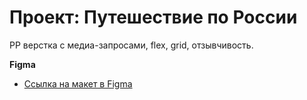 # Проект: Путешествие по России

PP верстка с медиа-запросами, flex, grid, отзывчивость.

**Figma**

* [Ссылка на макет в Figma](https://www.figma.com/file/5S2WSbEFL6awjVWJ0NWL8Q/Sprint-3_-Russia-_-desktop-mobile?node-id=28503%3A0)


